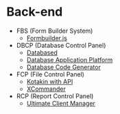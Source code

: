 # Back-end
* FBS (Form Builder System)
    * [Formbuilder.js](http://goo.gl/bP3a0L)
* DBCP (Database Control Panel)
    * [Databased](http://goo.gl/G7HkDY)
    * [Database Application Platform](http://goo.gl/P6ig9Z)
    * [Database Code Generator](http://goo.gl/qTt9Ae)
* FCP (File Control Panel)
    * [Kotakin with API](http://goo.gl/MGJwEa)
    * [XCommander](http://goo.gl/m3XPSj)
* RCP (Report Control Panel)
    * [Ultimate Client Manager](http://goo.gl/RZ5UMj)
